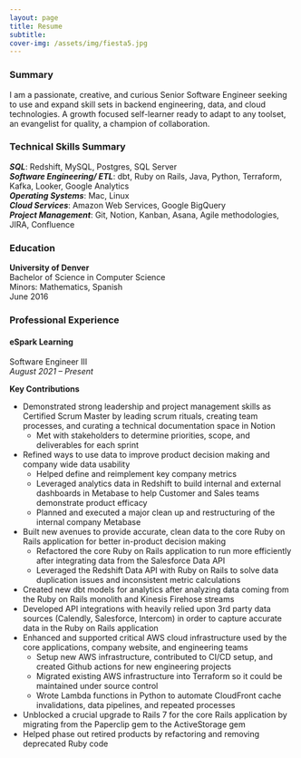 ```yaml
---
layout: page
title: Resume
subtitle:
cover-img: /assets/img/fiesta5.jpg
---
```


### Summary
I am a passionate, creative, and curious Senior Software Engineer seeking to use and expand skill sets in backend engineering, data, and cloud technologies. A growth focused self-learner ready to adapt to any toolset, an evangelist for quality, a champion of collaboration.

### Technical Skills Summary
***SQL***: Redshift, MySQL, Postgres, SQL Server  
***Software Engineering/ ETL***: dbt, Ruby on Rails, Java, Python, Terraform, Kafka, Looker, Google Analytics  
***Operating Systems***: Mac, Linux  
***Cloud Services***: Amazon Web Services, Google BigQuery  
***Project Management***: Git, Notion, Kanban, Asana, Agile methodologies, JIRA, Confluence  

### Education
**University of Denver**  
Bachelor of Science in Computer Science	 
Minors: Mathematics, Spanish  
June 2016  

### Professional Experience
#### eSpark Learning  
Software Engineer III  
*August 2021 – Present*  

**Key Contributions**  
* Demonstrated strong leadership and project management skills as Certified Scrum Master by leading scrum rituals, creating team processes, and curating a technical documentation space in Notion
    * Met with stakeholders to determine priorities, scope, and deliverables for each sprint
* Refined ways to use data to improve product decision making and company wide data usability
    * Helped define and reimplement key company metrics
    * Leveraged analytics data in Redshift to build internal and external dashboards in Metabase to help Customer and Sales teams demonstrate product efficacy
    * Planned and executed a major clean up and restructuring of the internal company Metabase
* Built new avenues to provide accurate, clean data to the core Ruby on Rails application for better in-product decision making
    * Refactored the core Ruby on Rails application to run more efficiently after integrating data from the Salesforce Data API
    * Leveraged the Redshift Data API with Ruby on Rails to solve data duplication issues and inconsistent metric calculations
* Created new dbt models for analytics after analyzing data coming from the Ruby on Rails monolith and Kinesis Firehose streams
* Developed API integrations with heavily relied upon 3rd party data sources (Calendly, Salesforce, Intercom) in order to capture accurate data in the Ruby on Rails application
* Enhanced and supported critical AWS cloud infrastructure used by the core applications, company website, and engineering teams
    * Setup new AWS infrastructure, contributed to CI/CD setup, and created Github actions for new engineering projects
    * Migrated existing AWS infrastructure into Terraform so it could be maintained under source control
    * Wrote Lambda functions in Python to automate CloudFront cache invalidations, data pipelines, and repeated processes
* Unblocked a crucial upgrade to Rails 7 for the core Rails application by migrating from the Paperclip gem to the ActiveStorage gem
* Helped phase out retired products by refactoring and removing deprecated Ruby code


